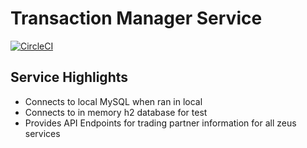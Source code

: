 # Transaction Manager Service
[![CircleCI](https://circleci.com/gh/Zeus-2-0/transaction-manager/tree/master.svg?style=svg)](https://circleci.com/gh/Zeus-2-0/transaction-manager/tree/master)

## Service Highlights
* Connects to local MySQL when ran in local
* Connects to in memory h2 database for test
* Provides API Endpoints for trading partner information for all zeus services
